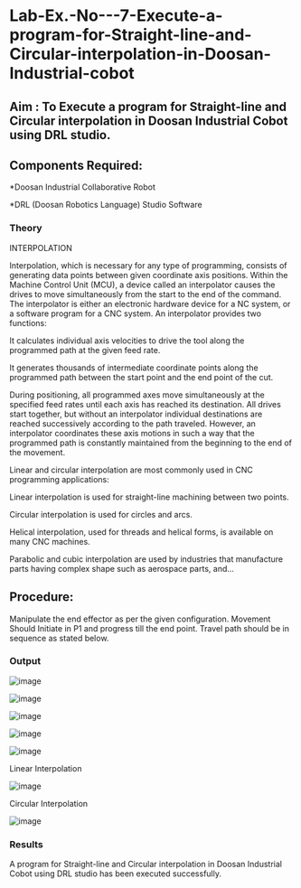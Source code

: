 # Lab-Ex.-No---7-Execute-a-program-for-Straight-line-and-Circular-interpolation-in-Doosan-Industrial-cobot
## Aim : To Execute a program for Straight-line and Circular interpolation in Doosan Industrial Cobot using DRL studio.

## Components Required:

*Doosan Industrial Collaborative Robot

*DRL (Doosan Robotics Language) Studio Software

### Theory 
INTERPOLATION

Interpolation, which is necessary for any type of programming, consists of generating data points between given coordinate axis positions. Within the Machine Control Unit (MCU), a device called an interpolator causes the drives to move simultaneously from the start to the end of the command. The interpolator is either an electronic hardware device for a NC system, or a software program for a CNC system. An interpolator provides two functions:

It calculates individual axis velocities to drive the tool along the programmed path at the given feed rate.

It generates thousands of intermediate coordinate points along the programmed path between the start point and the end point of the cut.

During positioning, all programmed axes move simultaneously at the specified feed rates until each axis has reached its destination. All drives start together, but without an interpolator individual destinations are reached successively according to the path traveled. However, an interpolator coordinates these axis motions in such a way that the programmed path is constantly maintained from the beginning to the end of the movement.

Linear and circular interpolation are most commonly used in CNC programming applications:

Linear interpolation is used for straight-line machining between two points.

Circular interpolation is used for circles and arcs.

Helical interpolation, used for threads and helical forms, is available on many CNC machines.

Parabolic and cubic interpolation are used by industries that manufacture parts having complex shape such as aerospace parts, and...

## Procedure:

Manipulate the end effector as per the given configuration. Movement Should Initiate in P1 and progress till the end point. Travel path should be in sequence as stated below.

### Output

![image](https://github.com/pradeepasri26/Lab-Ex.-No---7-Execute-a-program-for-Straight-line-and-Circular-interpolation-in-Doosan-Industrial-C/assets/131433142/04de287f-7fec-42cc-8c99-e5aff6b020cc)

![image](https://github.com/pradeepasri26/Lab-Ex.-No---7-Execute-a-program-for-Straight-line-and-Circular-interpolation-in-Doosan-Industrial-C/assets/131433142/f4c633b3-312b-4ef5-bef8-0ca379dabbc0)

![image](https://github.com/pradeepasri26/Lab-Ex.-No---7-Execute-a-program-for-Straight-line-and-Circular-interpolation-in-Doosan-Industrial-C/assets/131433142/5d1fc0d0-74e2-463b-a3e8-2453aea7fb9f)

![image](https://github.com/pradeepasri26/Lab-Ex.-No---7-Execute-a-program-for-Straight-line-and-Circular-interpolation-in-Doosan-Industrial-C/assets/131433142/d601ed44-1c4b-4e52-94d5-a3b9918319d2)

![image](https://github.com/pradeepasri26/Lab-Ex.-No---7-Execute-a-program-for-Straight-line-and-Circular-interpolation-in-Doosan-Industrial-C/assets/131433142/2c46e2cd-ca8e-44b0-850f-8326dee923a3)


Linear Interpolation



![image](https://github.com/pradeepasri26/Lab-Ex.-No---7-Execute-a-program-for-Straight-line-and-Circular-interpolation-in-Doosan-Industrial-C/assets/131433142/962e96c1-f88c-4953-a9fa-3d206a651ee9)




Circular Interpolation

![image](https://github.com/pradeepasri26/Lab-Ex.-No---7-Execute-a-program-for-Straight-line-and-Circular-interpolation-in-Doosan-Industrial-C/assets/131433142/ad5708ed-86e9-4019-9fd3-65615c825827)







### Results 

A program for Straight-line and Circular interpolation in Doosan Industrial Cobot using DRL studio has been executed successfully.


 
